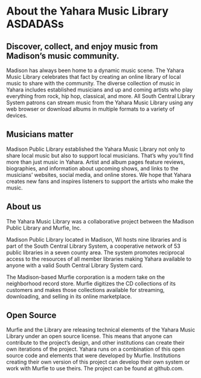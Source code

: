 # About the Yahara Music Library ASDADASs

## Discover, collect, and enjoy music from Madison’s music community. 
Madison has always been home to a dynamic music scene. The Yahara Music Library celebrates that fact by creating an online library of local music to share with the community. The diverse collection of music in Yahara includes established musicians and up and coming artists who play everything from rock, hip hop, classical, and more.  All South Central Library System patrons can stream music from the Yahara Music Library using any web browser or download albums in multiple formats to a variety of devices.   

## Musicians matter
Madison Public Library established the Yahara Music Library not only to share local music but also to support local musicians. That’s why you’ll find more than just music in Yahara. Artist and album pages feature reviews, biographies, and information about upcoming shows, and links to the musicians’ websites, social media, and online stores. We hope that Yahara creates new fans and inspires listeners to support the artists who make the music.

## About us
The Yahara Music Library was a collaborative project between the Madison Public Library and Murfie, Inc. 

Madison Public Library located in Madison, WI hosts nine libraries and is part of the South Central Library System, a cooperative network of 53 public libraries in a seven county area. The system promotes reciprocal access to the resources of all member libraries making Yahara available to anyone with a valid South Central Library System card. 
 
The Madison-based Murfie corporation is a modern take on the neighborhood record store. Murfie digitizes the CD collections of its customers and makes those collections available for streaming, downloading, and selling in its online marketplace.

## Open Source
Murfie and the Library are releasing technical elements of the Yahara Music Library under an open source license. This means that anyone can contribute to the project’s design, and other institutions can create their own iterations of the project. Yahara runs on a combination of this open source code and elements that were developed by Murfie. Institutions creating their own version of this project can develop their own system or work with Murfie to use theirs. The project can be found at github.com.
